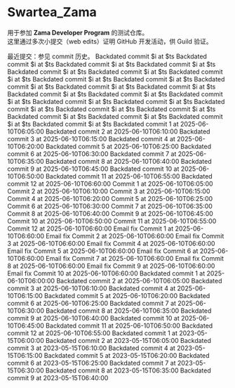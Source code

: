 # Swartea_Zama

用于参加 **Zama Developer Program** 的测试仓库。  
这里通过多次小提交（web edits）证明 GitHub 开发活动，供 Guild 验证。

最近提交：参见 commit 历史。
Backdated commit $i at $ts
Backdated commit $i at $ts
Backdated commit $i at $ts
Backdated commit $i at $ts
Backdated commit $i at $ts
Backdated commit $i at $ts
Backdated commit $i at $ts
Backdated commit $i at $ts
Backdated commit $i at $ts
Backdated commit $i at $ts
Backdated commit $i at $ts
Backdated commit $i at $ts
Backdated commit $i at $ts
Backdated commit $i at $ts
Backdated commit $i at $ts
Backdated commit $i at $ts
Backdated commit $i at $ts
Backdated commit $i at $ts
Backdated commit $i at $ts
Backdated commit $i at $ts
Backdated commit $i at $ts
Backdated commit $i at $ts
Backdated commit $i at $ts
Backdated commit $i at $ts
Backdated commit 1 at 2025-06-10T06:05:00
Backdated commit 2 at 2025-06-10T06:10:00
Backdated commit 3 at 2025-06-10T06:15:00
Backdated commit 4 at 2025-06-10T06:20:00
Backdated commit 5 at 2025-06-10T06:25:00
Backdated commit 6 at 2025-06-10T06:30:00
Backdated commit 7 at 2025-06-10T06:35:00
Backdated commit 8 at 2025-06-10T06:40:00
Backdated commit 9 at 2025-06-10T06:45:00
Backdated commit 10 at 2025-06-10T06:50:00
Backdated commit 11 at 2025-06-10T06:55:00
Backdated commit 12 at 2025-06-10T06:60:00
Commit 1 at 2025-06-10T06:05:00
Commit 2 at 2025-06-10T06:10:00
Commit 3 at 2025-06-10T06:15:00
Commit 4 at 2025-06-10T06:20:00
Commit 5 at 2025-06-10T06:25:00
Commit 6 at 2025-06-10T06:30:00
Commit 7 at 2025-06-10T06:35:00
Commit 8 at 2025-06-10T06:40:00
Commit 9 at 2025-06-10T06:45:00
Commit 10 at 2025-06-10T06:50:00
Commit 11 at 2025-06-10T06:55:00
Commit 12 at 2025-06-10T06:60:00
Email fix Commit 1 at 2025-06-10T06:60:00
Email fix Commit 2 at 2025-06-10T06:60:00
Email fix Commit 3 at 2025-06-10T06:60:00
Email fix Commit 4 at 2025-06-10T06:60:00
Email fix Commit 5 at 2025-06-10T06:60:00
Email fix Commit 6 at 2025-06-10T06:60:00
Email fix Commit 7 at 2025-06-10T06:60:00
Email fix Commit 8 at 2025-06-10T06:60:00
Email fix Commit 9 at 2025-06-10T06:60:00
Email fix Commit 10 at 2025-06-10T06:60:00
Backdated commit 1 at 2025-06-10T06:00:00
Backdated commit 2 at 2025-06-10T06:05:00
Backdated commit 3 at 2025-06-10T06:10:00
Backdated commit 4 at 2025-06-10T06:15:00
Backdated commit 5 at 2025-06-10T06:20:00
Backdated commit 6 at 2025-06-10T06:25:00
Backdated commit 7 at 2025-06-10T06:30:00
Backdated commit 8 at 2025-06-10T06:35:00
Backdated commit 9 at 2025-06-10T06:40:00
Backdated commit 10 at 2025-06-10T06:45:00
Backdated commit 11 at 2025-06-10T06:50:00
Backdated commit 12 at 2025-06-10T06:55:00
Backdated commit 1 at 2023-05-15T06:00:00
Backdated commit 2 at 2023-05-15T06:05:00
Backdated commit 3 at 2023-05-15T06:10:00
Backdated commit 4 at 2023-05-15T06:15:00
Backdated commit 5 at 2023-05-15T06:20:00
Backdated commit 6 at 2023-05-15T06:25:00
Backdated commit 7 at 2023-05-15T06:30:00
Backdated commit 8 at 2023-05-15T06:35:00
Backdated commit 9 at 2023-05-15T06:40:00
